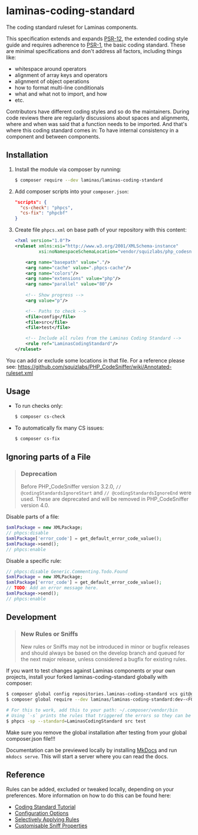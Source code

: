 # laminas-coding-standard

The coding standard ruleset for Laminas components.

This specification extends and expands [PSR-12](https://github.com/php-fig/fig-standards/blob/master/proposed/extended-coding-style-guide.md), 
the extended coding style guide and requires adherence to [PSR-1](https://www.php-fig.org/psr/psr-1), 
the basic coding standard. These are minimal specifications and don't address all factors, including things like:

- whitespace around operators
- alignment of array keys and operators
- alignment of object operations
- how to format multi-line conditionals
- what and what not to import, and how
- etc.

Contributors have different coding styles and so do the maintainers. During code reviews there are regularly 
discussions about spaces and alignments, where and when was said that a function needs to be imported. And 
that's where this coding standard comes in: To have internal consistency in a component and between components.

## Installation

1. Install the module via composer by running:
   ```bash
   $ composer require --dev laminas/laminas-coding-standard
   ```

2. Add composer scripts into your `composer.json`:
   ```json
   "scripts": {
     "cs-check": "phpcs",
     "cs-fix": "phpcbf"
   }
   ```

3. Create file `phpcs.xml` on base path of your repository with this content:
   ```xml
   <?xml version="1.0"?>
   <ruleset xmlns:xsi="http://www.w3.org/2001/XMLSchema-instance"
            xsi:noNamespaceSchemaLocation="vendor/squizlabs/php_codesniffer/phpcs.xsd">
   
       <arg name="basepath" value="."/>
       <arg name="cache" value=".phpcs-cache"/>
       <arg name="colors"/>
       <arg name="extensions" value="php"/>
       <arg name="parallel" value="80"/>
       
       <!-- Show progress -->
       <arg value="p"/>
   
       <!-- Paths to check -->
       <file>config</file>
       <file>src</file>
       <file>test</file>
   
       <!-- Include all rules from the Laminas Coding Standard -->
       <rule ref="LaminasCodingStandard"/>
   </ruleset>
   ```

You can add or exclude some locations in that file.
For a reference please see: https://github.com/squizlabs/PHP_CodeSniffer/wiki/Annotated-ruleset.xml

## Usage

* To run checks only:
  ```bash
  $ composer cs-check
  ```

* To automatically fix many CS issues:
  ```bash
  $ composer cs-fix
  ```

## Ignoring parts of a File

> ### Deprecation
>
> Before PHP_CodeSniffer version 3.2.0, `// @codingStandardsIgnoreStart` and
> `// @codingStandardsIgnoreEnd` were used. These are deprecated and will be
> removed in PHP_CodeSniffer version 4.0.

Disable parts of a file:
```php
$xmlPackage = new XMLPackage;
// phpcs:disable
$xmlPackage['error_code'] = get_default_error_code_value();
$xmlPackage->send();
// phpcs:enable
```

Disable a specific rule:
```php
// phpcs:disable Generic.Commenting.Todo.Found
$xmlPackage = new XMLPackage;
$xmlPackage['error_code'] = get_default_error_code_value();
// TODO: Add an error message here.
$xmlPackage->send();
// phpcs:enable
```

## Development

> ### New Rules or Sniffs
>
> New rules or Sniffs may not be introduced in minor or bugfix releases and
> should always be based on the develop branch and queued for the next major
> release, unless considered a bugfix for existing rules.

If you want to test changes against Laminas components or your own projects, install your forked 
laminas-coding-standard globally with composer: 
```bash
$ composer global config repositories.laminas-coding-standard vcs git@github.com:<FORK_NAMESPACE>/laminas-coding-standard.git
$ composer global require --dev laminas/laminas-coding-standard:dev-<FORKED_BRANCH>

# For this to work, add this to your path: ~/.composer/vendor/bin
# Using `-s` prints the rules that triggered the errors so they can be reviewed easily. `-p` is for progress display.
$ phpcs -sp --standard=LaminasCodingStandard src test
```
Make sure you remove the global installation after testing from your global composer.json file!!!

Documentation can be previewed locally by installing [MkDocs](https://www.mkdocs.org/#installation) and run 
`mkdocs serve`. This will start a server where you can read the docs.

## Reference

Rules can be added, excluded or tweaked locally, depending on your preferences. More information on how to do this can
be found here:

- [Coding Standard Tutorial](https://github.com/squizlabs/PHP_CodeSniffer/wiki/Coding-Standard-Tutorial)
- [Configuration Options](https://github.com/squizlabs/PHP_CodeSniffer/wiki/Configuration-Options)
- [Selectively Applying Rules](https://github.com/squizlabs/PHP_CodeSniffer/wiki/Annotated-Ruleset#selectively-applying-rules)
- [Customisable Sniff Properties](https://github.com/squizlabs/PHP_CodeSniffer/wiki/Customisable-Sniff-Properties)

